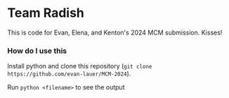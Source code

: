 # Team Radish
This is code for Evan, Elena, and Kenton's 2024 MCM submission. Kisses!
### How do I use this
Install python and clone this repository (`git clone https://github.com/evan-lauer/MCM-2024`).

Run `python <filename>` to see the output
